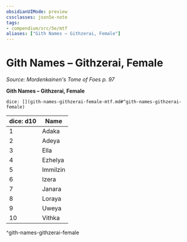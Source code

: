 ```yaml
---
obsidianUIMode: preview
cssclasses: json5e-note
tags:
- compendium/src/5e/mtf
aliases: ["Gith Names – Githzerai, Female"]
---
```

# Gith Names – Githzerai, Female
*Source: Mordenkainen's Tome of Foes p. 97* 

**Gith Names – Githzerai, Female**

`dice: [](gith-names-githzerai-female-mtf.md#^gith-names-githzerai-female)`

| dice: d10 | Name |
|-----------|------|
| 1 | Adaka |
| 2 | Adeya |
| 3 | Ella |
| 4 | Ezhelya |
| 5 | Immilzin |
| 6 | Izera |
| 7 | Janara |
| 8 | Loraya |
| 9 | Uweya |
| 10 | Vithka |
^gith-names-githzerai-female